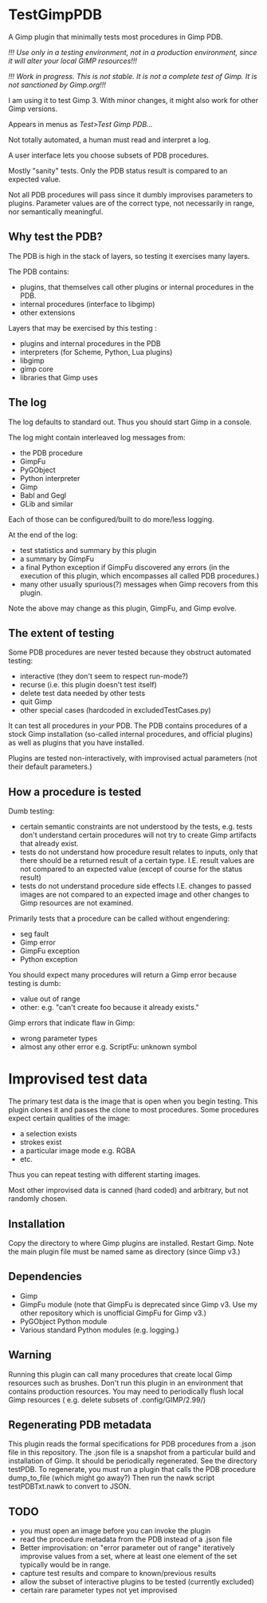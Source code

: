 # TestGimpPDB

A Gimp plugin that minimally tests most procedures in Gimp PDB.

*!!! Use only in a testing environment, not in a production environment, since it will alter your local GIMP resources!!!*

*!!! Work in progress.  This is not stable. It is not a complete test of Gimp.  It is not sanctioned by Gimp.org!!!*

I am using it to test Gimp 3.  With minor changes, it might also work for other Gimp versions.

Appears in menus as *Test>Test Gimp PDB...*

Not totally automated, a human must read and interpret a log.

A user interface lets you choose subsets of PDB procedures.

Mostly "sanity" tests.  Only the PDB status result is compared to an expected value.

Not all PDB procedures will pass since it dumbly improvises parameters to plugins.
Parameter values are of the correct type, not necessarily in range, nor semantically meaningful.

## Why test the PDB?

The PDB is high in the stack of layers, so testing it exercises many layers.

The PDB contains:

  - plugins, that themselves call other plugins or internal procedures in the PDB.
  - internal procedures (interface to libgimp)
  - other extensions

Layers that may be exercised by this testing :

  - plugins and internal procedures in the PDB
  - interpreters (for Scheme, Python, Lua plugins)
  - libgimp
  - gimp core 
  - libraries that Gimp uses

## The log

The log defaults to standard out.
Thus you should start Gimp in a console.

The log might contain interleaved log messages from:

  - the PDB procedure
  - GimpFu
  - PyGObject
  - Python interpreter
  - Gimp
  - Babl and Gegl
  - GLib and similar

Each of those can be configured/built to do more/less logging.

At the end of the log:
  - test statistics and summary by this plugin
  - a summary by GimpFu
  - a final Python exception if GimpFu discovered any errors
    (in the execution of this plugin, which encompasses all called PDB procedures.)
  - many other usually spurious(?) messages when Gimp recovers from this plugin.

Note the above may change as this plugin, GimpFu, and Gimp evolve.

## The extent of testing

Some PDB procedures are never tested because they obstruct automated testing:
   - interactive (they don't seem to respect run-mode?)
   - recurse (i.e. this plugin doesn't test itself)
   - delete test data needed by other tests
   - quit Gimp
   - other special cases (hardcoded in excludedTestCases.py)

It can test all procedures in *your* PDB.
The PDB contains procedures of a stock Gimp installation (so-called internal procedures, and official plugins)
as well as plugins that you have installed.

Plugins are tested non-interactively, with improvised actual parameters
(not their default parameters.)

## How a procedure is tested

Dumb testing:

  - certain semantic constraints are not understood by the tests,
    e.g. tests don't understand certain procedures will not try to create Gimp artifacts that already exist.
  - tests do not understand how procedure result relates to inputs,
    only that there should be a returned result of a certain type.  I.E. result values are not compared to an expected value (except of course for the status result)
  - tests do not understand procedure side effects
    I.E. changes to passed images are not compared to an expected image
    and other changes to Gimp resources are not examined.

Primarily tests that a procedure can be called without engendering:
  - seg fault
  - Gimp error
  - GimpFu exception
  - Python exception

You should expect many procedures will return a Gimp error because testing is dumb:
  - value out of range
  - other: e.g. "can't create foo because it already exists."

Gimp errors that indicate flaw in Gimp:
  - wrong parameter types
  - almost any other error e.g. ScriptFu: unknown symbol

# Improvised test data

The primary test data is the image that is open when you begin testing.
This plugin clones it and passes the clone to most procedures.
Some procedures expect certain qualities of the image:
  - a selection exists
  - strokes exist
  - a particular image mode e.g. RGBA
  - etc.

Thus you can repeat testing with different starting images.

Most other improvised data is canned (hard coded) and arbitrary,
but not randomly chosen.

## Installation

Copy the directory to where Gimp plugins are installed.
Restart Gimp.
Note the main plugin file must be named same as directory (since Gimp v3.)

## Dependencies

  - Gimp
  - GimpFu module (note that GimpFu is deprecated since Gimp v3.  Use my other repository
  which is unofficial GimpFu for Gimp v3.)
  - PyGObject Python module
  - Various standard Python modules (e.g. logging.)

## Warning

Running this plugin can call many procedures that create local Gimp resources such as brushes.  Don't run this plugin in an environment that contains production resources.  You may need to periodically flush local Gimp resources ( e.g. delete subsets of .config/GIMP/2.99/)

## Regenerating PDB metadata

This plugin reads the formal specifications for PDB procedures from a .json file in this repository.
The .json file is a snapshot from a particular build and installation of Gimp.
It should be periodically regenerated.
See the directory testPDB.
To regenerate, you must run a plugin that calls the PDB procedure dump_to_file (which might go away?)
Then run the nawk script testPDBTxt.nawk to convert to JSON.


## TODO

  - you must open an image before you can invoke the plugin
  - read the procedure metadata from the PDB instead of a .json file
  - Better improvisation: on "error parameter out of range" iteratively improvise values from a set,
    where at least one element of the set
    typically would be in range.
  - capture test results and compare to known/previous results
  - allow the subset of interactive plugins to be tested (currently excluded)
  - certain rare parameter types not yet improvised
